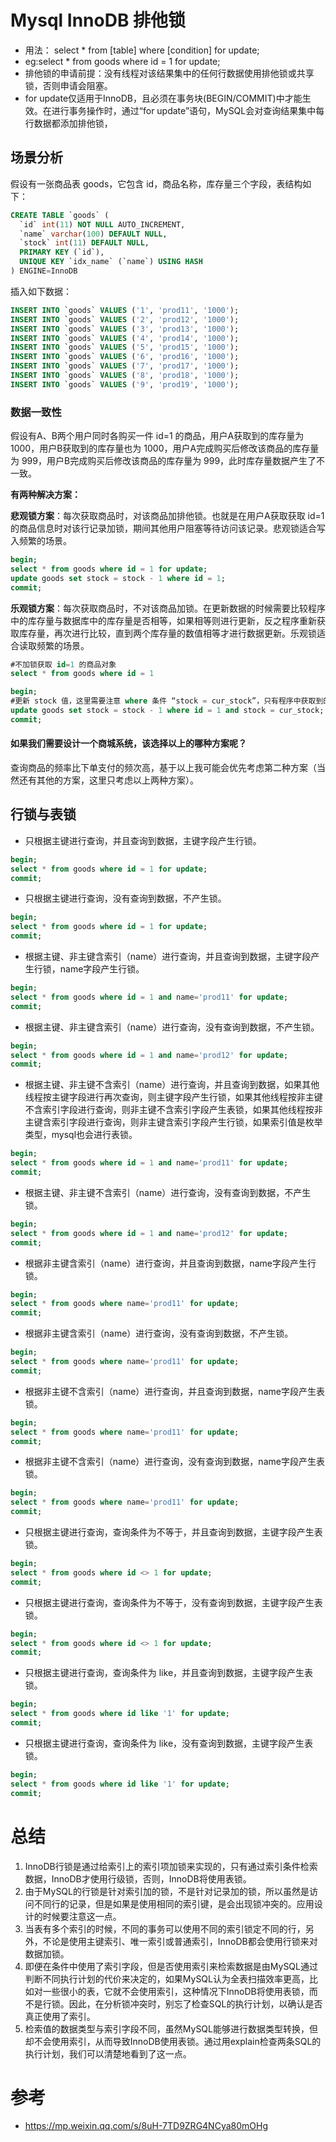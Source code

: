 # Mysql InnoDB 排他锁

- 用法： select * from [table] where  [condition] for update;
- eg:select * from goods where id = 1 for update;
- 排他锁的申请前提：没有线程对该结果集中的任何行数据使用排他锁或共享锁，否则申请会阻塞。
- for update仅适用于InnoDB，且必须在事务块(BEGIN/COMMIT)中才能生效。在进行事务操作时，通过“for update”语句，MySQL会对查询结果集中每行数据都添加排他锁，

## 场景分析

假设有一张商品表 goods，它包含 id，商品名称，库存量三个字段，表结构如下：

```sql
CREATE TABLE `goods` (
  `id` int(11) NOT NULL AUTO_INCREMENT,
  `name` varchar(100) DEFAULT NULL,
  `stock` int(11) DEFAULT NULL,
  PRIMARY KEY (`id`),
  UNIQUE KEY `idx_name` (`name`) USING HASH
) ENGINE=InnoDB
```

插入如下数据：

```sql
INSERT INTO `goods` VALUES ('1', 'prod11', '1000');
INSERT INTO `goods` VALUES ('2', 'prod12', '1000');
INSERT INTO `goods` VALUES ('3', 'prod13', '1000');
INSERT INTO `goods` VALUES ('4', 'prod14', '1000');
INSERT INTO `goods` VALUES ('5', 'prod15', '1000');
INSERT INTO `goods` VALUES ('6', 'prod16', '1000');
INSERT INTO `goods` VALUES ('7', 'prod17', '1000');
INSERT INTO `goods` VALUES ('8', 'prod18', '1000');
INSERT INTO `goods` VALUES ('9', 'prod19', '1000');
```

### 数据一致性

假设有A、B两个用户同时各购买一件 id=1 的商品，用户A获取到的库存量为 1000，用户B获取到的库存量也为 1000，用户A完成购买后修改该商品的库存量为 999，用户B完成购买后修改该商品的库存量为 999，此时库存量数据产生了不一致。

**有两种解决方案：**

**悲观锁方案**：每次获取商品时，对该商品加排他锁。也就是在用户A获取获取 id=1 的商品信息时对该行记录加锁，期间其他用户阻塞等待访问该记录。悲观锁适合写入频繁的场景。

```sql
begin;
select * from goods where id = 1 for update;
update goods set stock = stock - 1 where id = 1;
commit;
```

**乐观锁方案**：每次获取商品时，不对该商品加锁。在更新数据的时候需要比较程序中的库存量与数据库中的库存量是否相等，如果相等则进行更新，反之程序重新获取库存量，再次进行比较，直到两个库存量的数值相等才进行数据更新。乐观锁适合读取频繁的场景。

```sql
#不加锁获取 id=1 的商品对象
select * from goods where id = 1

begin;
#更新 stock 值，这里需要注意 where 条件 “stock = cur_stock”，只有程序中获取到的库存量与数据库中的库存量相等才执行更新
update goods set stock = stock - 1 where id = 1 and stock = cur_stock;
commit;
```

#### 如果我们需要设计一个商城系统，该选择以上的哪种方案呢？

查询商品的频率比下单支付的频次高，基于以上我可能会优先考虑第二种方案（当然还有其他的方案，这里只考虑以上两种方案）。

## 行锁与表锁

- 只根据主键进行查询，并且查询到数据，主键字段产生行锁。

```sql
begin;
select * from goods where id = 1 for update;
commit;
```

- 只根据主键进行查询，没有查询到数据，不产生锁。

```sql
begin;
select * from goods where id = 1 for update;
commit;
```

- 根据主键、非主键含索引（name）进行查询，并且查询到数据，主键字段产生行锁，name字段产生行锁。

```sql
begin;
select * from goods where id = 1 and name='prod11' for update;
commit;
```

- 根据主键、非主键含索引（name）进行查询，没有查询到数据，不产生锁。

```sql
begin;
select * from goods where id = 1 and name='prod12' for update;
commit;
```

- 根据主键、非主键不含索引（name）进行查询，并且查询到数据，如果其他线程按主键字段进行再次查询，则主键字段产生行锁，如果其他线程按非主键不含索引字段进行查询，则非主键不含索引字段产生表锁，如果其他线程按非主键含索引字段进行查询，则非主键含索引字段产生行锁，如果索引值是枚举类型，mysql也会进行表锁。

```sql
begin;
select * from goods where id = 1 and name='prod11' for update;
commit;
```

- 根据主键、非主键不含索引（name）进行查询，没有查询到数据，不产生锁。

```sql
begin;
select * from goods where id = 1 and name='prod12' for update;
commit;
```

- 根据非主键含索引（name）进行查询，并且查询到数据，name字段产生行锁。

```sql
begin;
select * from goods where name='prod11' for update;
commit;
```

- 根据非主键含索引（name）进行查询，没有查询到数据，不产生锁。

```sql
begin;
select * from goods where name='prod11' for update;
commit;
```

- 根据非主键不含索引（name）进行查询，并且查询到数据，name字段产生表锁。

```sql
begin;
select * from goods where name='prod11' for update;
commit;
```

- 根据非主键不含索引（name）进行查询，没有查询到数据，name字段产生表锁。

```sql
begin;
select * from goods where name='prod11' for update;
commit;
```

- 只根据主键进行查询，查询条件为不等于，并且查询到数据，主键字段产生表锁。

```sql
begin;
select * from goods where id <> 1 for update;
commit;
```

- 只根据主键进行查询，查询条件为不等于，没有查询到数据，主键字段产生表锁。

```sql
begin;
select * from goods where id <> 1 for update;
commit;
```

- 只根据主键进行查询，查询条件为 like，并且查询到数据，主键字段产生表锁。

```sql
begin;
select * from goods where id like '1' for update;
commit;
```

- 只根据主键进行查询，查询条件为 like，没有查询到数据，主键字段产生表锁。

```sql
begin;
select * from goods where id like '1' for update;
commit;
```

# 总结

1. InnoDB行锁是通过给索引上的索引项加锁来实现的，只有通过索引条件检索数据，InnoDB才使用行级锁，否则，InnoDB将使用表锁。
2. 由于MySQL的行锁是针对索引加的锁，不是针对记录加的锁，所以虽然是访问不同行的记录，但是如果是使用相同的索引键，是会出现锁冲突的。应用设计的时候要注意这一点。
3. 当表有多个索引的时候，不同的事务可以使用不同的索引锁定不同的行，另外，不论是使用主键索引、唯一索引或普通索引，InnoDB都会使用行锁来对数据加锁。
4. 即便在条件中使用了索引字段，但是否使用索引来检索数据是由MySQL通过判断不同执行计划的代价来决定的，如果MySQL认为全表扫描效率更高，比如对一些很小的表，它就不会使用索引，这种情况下InnoDB将使用表锁，而不是行锁。因此，在分析锁冲突时，别忘了检查SQL的执行计划，以确认是否真正使用了索引。
5. 检索值的数据类型与索引字段不同，虽然MySQL能够进行数据类型转换，但却不会使用索引，从而导致InnoDB使用表锁。通过用explain检查两条SQL的执行计划，我们可以清楚地看到了这一点。

# 参考

- https://mp.weixin.qq.com/s/8uH-7TD9ZRG4NCya80mOHg

